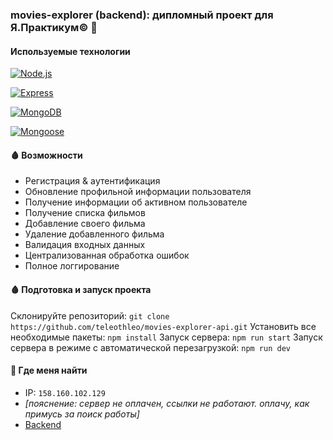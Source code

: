### movies-explorer (backend): дипломный проект для Я.Практикум© 🎒

#### Используемые технологии
[![Node.js](https://img.shields.io/badge/Node.js-14.x.x-339933.svg?style=for-the-badge&logo=node.js)](https://nodejs.org/)

[![Express](https://img.shields.io/badge/Express-4.x.x-000000.svg?style=for-the-badge&logo=express)](https://expressjs.com/)

[![MongoDB](https://img.shields.io/badge/MongoDB-4.x.x-47A248.svg?style=for-the-badge&logo=mongodb)](https://www.mongodb.com/)

[![Mongoose](https://img.shields.io/badge/Mongoose-6.x.x-880000.svg?style=for-the-badge&logo=mongoose)](https://mongoosejs.com/)


#### 🩸 Возможности
- Регистрация & aутентификация
- Обновление профильной информации пользователя
- Получение информации об активном пользователе
- Получение списка фильмов
- Добавление своего фильма
- Удаление добавленного фильма
- Валидация входных данных
- Централизованная обработка ошибок
- Полное логгирование
  
#### 🩸 Подготовка и запуск проекта
Склонируйте репозиторий: `git clone https://github.com/teleothleo/movies-explorer-api.git`
Установить все необходимые пакеты: `npm install`
Запуск сервера: `npm run start`
Запуск сервера в режиме с автоматической перезагрузкой: `npm run dev`

#### 🔮 Где меня найти
- IP: `158.160.102.129`
- *[пояснение: сервер не оплачен, ссылки не работают. оплачу, как примусь за поиск работы]*
- [Backend](https://api.lacatastrophe.nomoredomains.monster)
